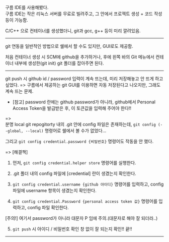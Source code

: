 구름 IDE를 사용해봤다.  
구름 IDE는 작은 리눅스 서버를 무료로 빌려주고, 그 안에서 프로젝트 생성 + 코드 작성 등이 가능함.

C/C++ 으로 컨테이너를 생성했더니, git과 gcc, g++ 등이 미리 깔려있음.

---
git 연동을 일반적인 방법으로 쉘에서 할 수도 있지만, GUI로도 제공함.

처음 컨테이너 생성 시 SCM에 github을 추가하거나, 
후에 왼쪽 바의 Git 메뉴에서 컨테이너 내부에 생성한(git init) git 폴더를 잡아주면 된다.


---
git push 시 github id / password 입력이 계속 뜨는데, 미리 저장해놓고 안 뜨게 하고 싶었다. => 구름에서 제공하는 git GUI를 이용하면 자동 저장된다고 나오지만, 그래도 계속 뜨는 문제.

* [참고] password 란에는 github password가 아니라, github에서 Personal Access Token을 발급받은 후, 이 토큰값을 입력해 주어야 한다!!

=>  
분명 local git repogitorty 내의 .git 안에 config 파일은 존재하는데, `git config (--global, --local)` 명령어로 쉘에서 볼 수가 없었다...

그리고 `git config credential.password {비밀번호}` 명령어도 작동을 안 했다.

=>  [해결책]  
1. 먼저, `git config credential.helper store` 명령어를 실행한다.

2. .git 폴더 내의 config 파일에 [credential] 란이 생겼는지 확인한다.

3. `git config credential.username {github 아이디}` 명령어를 입력하고, config 파일에 username 항목이 생겼는지 확인한다.

4. `git config credential.Password {personal access token 값}` 명령어를 입력하고, config 파일 확인한다.  

  [주의!] 여기서 password가 아니라 대문자 P 임에 주의.(대문자로 해야 잘 되더라..)

5. `git push` 시 아이디 / 비밀번호 확인 창 없이 잘 되는지 확인!! 끝!!  

---

